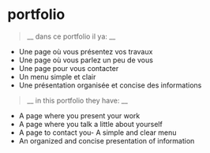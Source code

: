 # portfolio 
> __ dans ce portfolio il ya: __

- Une page où vous présentez vos travaux
- Une page où vous parlez un peu de vous
- Une page pour vous contacter
- Un menu simple et clair
- Une présentation organisée et concise des informations

> __ in  this portfolio they have: __ 

- A page where you present your work
- A page where you talk a little about yourself
- A page to contact you- A simple and clear menu
- An organized and concise presentation of information
